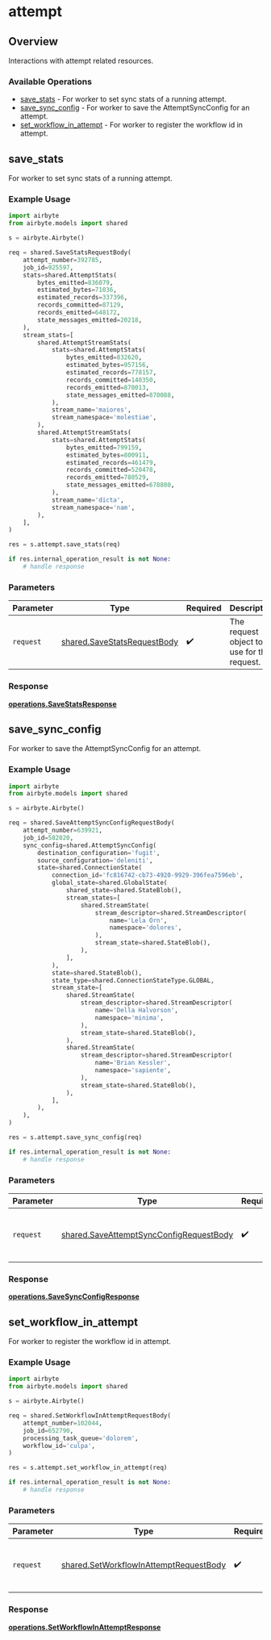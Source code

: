 # attempt

## Overview

Interactions with attempt related resources.

### Available Operations

* [save_stats](#save_stats) - For worker to set sync stats of a running attempt.
* [save_sync_config](#save_sync_config) - For worker to save the AttemptSyncConfig for an attempt.
* [set_workflow_in_attempt](#set_workflow_in_attempt) - For worker to register the workflow id in attempt.

## save_stats

For worker to set sync stats of a running attempt.

### Example Usage

```python
import airbyte
from airbyte.models import shared

s = airbyte.Airbyte()

req = shared.SaveStatsRequestBody(
    attempt_number=392785,
    job_id=925597,
    stats=shared.AttemptStats(
        bytes_emitted=836079,
        estimated_bytes=71036,
        estimated_records=337396,
        records_committed=87129,
        records_emitted=648172,
        state_messages_emitted=20218,
    ),
    stream_stats=[
        shared.AttemptStreamStats(
            stats=shared.AttemptStats(
                bytes_emitted=832620,
                estimated_bytes=957156,
                estimated_records=778157,
                records_committed=140350,
                records_emitted=870013,
                state_messages_emitted=870088,
            ),
            stream_name='maiores',
            stream_namespace='molestiae',
        ),
        shared.AttemptStreamStats(
            stats=shared.AttemptStats(
                bytes_emitted=799159,
                estimated_bytes=800911,
                estimated_records=461479,
                records_committed=520478,
                records_emitted=780529,
                state_messages_emitted=678880,
            ),
            stream_name='dicta',
            stream_namespace='nam',
        ),
    ],
)

res = s.attempt.save_stats(req)

if res.internal_operation_result is not None:
    # handle response
```

### Parameters

| Parameter                                                                  | Type                                                                       | Required                                                                   | Description                                                                |
| -------------------------------------------------------------------------- | -------------------------------------------------------------------------- | -------------------------------------------------------------------------- | -------------------------------------------------------------------------- |
| `request`                                                                  | [shared.SaveStatsRequestBody](../../models/shared/savestatsrequestbody.md) | :heavy_check_mark:                                                         | The request object to use for the request.                                 |


### Response

**[operations.SaveStatsResponse](../../models/operations/savestatsresponse.md)**


## save_sync_config

For worker to save the AttemptSyncConfig for an attempt.

### Example Usage

```python
import airbyte
from airbyte.models import shared

s = airbyte.Airbyte()

req = shared.SaveAttemptSyncConfigRequestBody(
    attempt_number=639921,
    job_id=582020,
    sync_config=shared.AttemptSyncConfig(
        destination_configuration='fugit',
        source_configuration='deleniti',
        state=shared.ConnectionState(
            connection_id='fc816742-cb73-4920-9929-396fea7596eb',
            global_state=shared.GlobalState(
                shared_state=shared.StateBlob(),
                stream_states=[
                    shared.StreamState(
                        stream_descriptor=shared.StreamDescriptor(
                            name='Lela Orn',
                            namespace='dolores',
                        ),
                        stream_state=shared.StateBlob(),
                    ),
                ],
            ),
            state=shared.StateBlob(),
            state_type=shared.ConnectionStateType.GLOBAL,
            stream_state=[
                shared.StreamState(
                    stream_descriptor=shared.StreamDescriptor(
                        name='Della Halvorson',
                        namespace='minima',
                    ),
                    stream_state=shared.StateBlob(),
                ),
                shared.StreamState(
                    stream_descriptor=shared.StreamDescriptor(
                        name='Brian Kessler',
                        namespace='sapiente',
                    ),
                    stream_state=shared.StateBlob(),
                ),
            ],
        ),
    ),
)

res = s.attempt.save_sync_config(req)

if res.internal_operation_result is not None:
    # handle response
```

### Parameters

| Parameter                                                                                          | Type                                                                                               | Required                                                                                           | Description                                                                                        |
| -------------------------------------------------------------------------------------------------- | -------------------------------------------------------------------------------------------------- | -------------------------------------------------------------------------------------------------- | -------------------------------------------------------------------------------------------------- |
| `request`                                                                                          | [shared.SaveAttemptSyncConfigRequestBody](../../models/shared/saveattemptsyncconfigrequestbody.md) | :heavy_check_mark:                                                                                 | The request object to use for the request.                                                         |


### Response

**[operations.SaveSyncConfigResponse](../../models/operations/savesyncconfigresponse.md)**


## set_workflow_in_attempt

For worker to register the workflow id in attempt.

### Example Usage

```python
import airbyte
from airbyte.models import shared

s = airbyte.Airbyte()

req = shared.SetWorkflowInAttemptRequestBody(
    attempt_number=102044,
    job_id=652790,
    processing_task_queue='dolorem',
    workflow_id='culpa',
)

res = s.attempt.set_workflow_in_attempt(req)

if res.internal_operation_result is not None:
    # handle response
```

### Parameters

| Parameter                                                                                        | Type                                                                                             | Required                                                                                         | Description                                                                                      |
| ------------------------------------------------------------------------------------------------ | ------------------------------------------------------------------------------------------------ | ------------------------------------------------------------------------------------------------ | ------------------------------------------------------------------------------------------------ |
| `request`                                                                                        | [shared.SetWorkflowInAttemptRequestBody](../../models/shared/setworkflowinattemptrequestbody.md) | :heavy_check_mark:                                                                               | The request object to use for the request.                                                       |


### Response

**[operations.SetWorkflowInAttemptResponse](../../models/operations/setworkflowinattemptresponse.md)**


